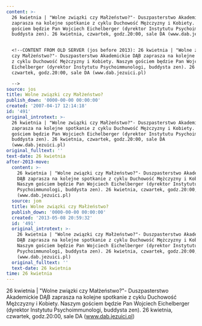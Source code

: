 ```yaml
---
content: >-
  26 kwietnia | "Wolne związki czy Małżeństwo?"- Duszpasterstwo Akademickie DĄB
  zaprasza na kolejne spotkanie z cyklu Duchowość Mężczyzny i Kobiety. Naszym
  gościem będzie Pan Wojciech Eichelberger (dyrektor Instytutu Psychoimmunologi,
  buddysta zen). 26 kwietnia, czwartek, godz.20:00, sale DA (www.dab.jezuici.pl)


  <!--CONTENT FROM OLD SERVER (jos before 2013): 26 kwietnia | "Wolne związki
  czy Małżeństwo?"- Duszpasterstwo Akademickie DĄB zaprasza na kolejne spotkanie
  z cyklu Duchowość Mężczyzny i Kobiety. Naszym gościem będzie Pan Wojciech
  Eichelberger (dyrektor Instytutu Psychoimmunologi, buddysta zen). 26 kwietnia,
  czwartek, godz.20:00, sale DA (www.dab.jezuici.pl) 

  -->
source: jos
title: Wolne związki czy Małżeństwo?
publish_down: '0000-00-00 00:00:00'
created: '2007-04-17 12:14:18'
id: '491'
original_introtext: >-
  26 kwietnia | "Wolne związki czy Małżeństwo?"- Duszpasterstwo Akademickie DĄB
  zaprasza na kolejne spotkanie z cyklu Duchowość Mężczyzny i Kobiety. Naszym
  gościem będzie Pan Wojciech Eichelberger (dyrektor Instytutu Psychoimmunologi,
  buddysta zen). 26 kwietnia, czwartek, godz.20:00, sale DA
  (www.dab.jezuici.pl) 
original_fulltext: ''
text-date: 26 kwietnia
after-2013-move:
  content: >-
    26 kwietnia | "Wolne związki czy Małżeństwo?"- Duszpasterstwo Akademickie
    DĄB zaprasza na kolejne spotkanie z cyklu Duchowość Mężczyzny i Kobiety.
    Naszym gościem będzie Pan Wojciech Eichelberger (dyrektor Instytutu
    Psychoimmunologi, buddysta zen). 26 kwietnia, czwartek, godz.20:00, sale DA
    (www.dab.jezuici.pl)
  source: jom
  title: Wolne związki czy Małżeństwo?
  publish_down: '0000-00-00 00:00:00'
  created: '2013-05-08 20:59:32'
  id: '491'
  original_introtext: >-
    26 kwietnia | "Wolne związki czy Małżeństwo?"- Duszpasterstwo Akademickie
    DĄB zaprasza na kolejne spotkanie z cyklu Duchowość Mężczyzny i Kobiety.
    Naszym gościem będzie Pan Wojciech Eichelberger (dyrektor Instytutu
    Psychoimmunologi, buddysta zen). 26 kwietnia, czwartek, godz.20:00, sale DA
    (www.dab.jezuici.pl)
  original_fulltext: ''
  text-date: 26 kwietnia
time: 26 kwietnia
---
```

26 kwietnia | "Wolne związki czy Małżeństwo?"- Duszpasterstwo Akademickie DĄB zaprasza na kolejne spotkanie z cyklu Duchowość Mężczyzny i Kobiety. Naszym gościem będzie Pan Wojciech Eichelberger (dyrektor Instytutu Psychoimmunologi, buddysta zen). 26 kwietnia, czwartek, godz.20:00, sale DA (www.dab.jezuici.pl)

<!--CONTENT FROM OLD SERVER (jos before 2013): 26 kwietnia | "Wolne związki czy Małżeństwo?"- Duszpasterstwo Akademickie DĄB zaprasza na kolejne spotkanie z cyklu Duchowość Mężczyzny i Kobiety. Naszym gościem będzie Pan Wojciech Eichelberger (dyrektor Instytutu Psychoimmunologi, buddysta zen). 26 kwietnia, czwartek, godz.20:00, sale DA (www.dab.jezuici.pl) 
-->

<!--{{json:{"created_date":"2007-04-17 12:14:18","publish_down":"0000-00-00 00:00:00","id":"491"}}}-->